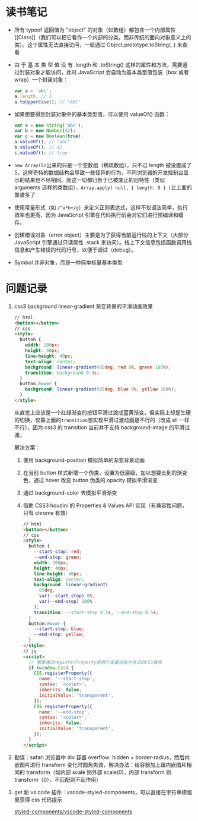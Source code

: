# 读书笔记

- 所有 typeof 返回值为 "object" 的对象（如数组）都包含一个内部属性 [[Class]]（我们可以把它看作一个内部的分类，而非传统的面向对象意义上的类）。这个属性无法直接访问，一般通过 Object.prototype.toString(..) 来查看
- 由 于 基 本 类 型 值 没 有 .length 和 .toString() 这样的属性和方法，需要通过封装对象才能访问，此时 JavaScript 会自动为基本类型值包装（box 或者 wrap）一个封装对象：

  ```jsx
  var a = 'abc';
  a.length; // 3
  a.toUpperCase(); // "ABC"
  ```

- 如果想要得到封装对象中的基本类型值，可以使用 valueOf() 函数：

  ```jsx
  var a = new String('abc');
  var b = new Number(42);
  var c = new Boolean(true);
  a.valueOf(); // "abc"
  b.valueOf(); // 42
  c.valueOf(); // true
  ```

- `new Array(5)`出来的只是一个空数组（稀疏数组），只不过 length 被设置成了 5，这样奇特的数据结构会导致一些怪异的行为，不同浏览器的开发控制台显示的结果也不尽相同。而这一切都归咎于已被废止的旧特性（类似 arguments 这样的类数组），`Array.apply( null, { length: 5 } )`比上面的靠谱多了
- 使用常量形式（如 `/^a*b+/g`）来定义正则表达式，这样不仅语法简单，执行效率也更高，因为 JavaScript 引擎在代码执行前会对它们进行预编译和缓存。
- 创建错误对象（error object）主要是为了获得当前运行栈的上下文（大部分 JavaScript 引擎通过只读属性 .stack 来访问）。栈上下文信息包括函数调用栈信息和产生错误的代码行号，以便于调试（debug）。
- Symbol 并非对象，而是一种简单标量基本类型

# 问题记录

1. css3 background linear-gradient 渐变背景的平滑动画效果

   ```html
   // html
   <button></button>
   // css
   <style>
     button {
       width: 200px;
       height: 40px;
       line-height: 40px;
       text-align: center;
       background: linear-gradient(85deg, red 0%, green 100%);
       transition: background 0.3s;
     }
     button:hover {
       background: linear-gradient(85deg, blue 0%, yellow 100%);
     }
   </style>
   ```

   从直觉上应该是一个红绿渐变的按钮平滑过渡成蓝黄渐变，但实际上却是生硬的切换，仅靠上面的`transition`想实现平滑过渡动画是不行的（改成 all 一样不行），因为 css3 的 transition 当前并不支持 background-image 的平滑过渡。

   解决方案：

   1. 使用 background-position 模拟简单的渐变背景动画
   2. 在当前 button 样式新增一个伪类，设置为低层级，加以想要去到的渐变色，通过 hover 改变 button 伪类的 opacity 模拟平滑渐变
   3. 通过 background-color 去模拟平滑渐变
   4. 借助 CSS3 houdini 的 Properties & Values API 实现（有兼容性问题，只有 chrome 有效）

      ```html
      // html
      <button></button>
      // css
      <style>
        button {
          --start-stop: red;
          --end-stop: green;
          width: 200px;
          height: 40px;
          line-height: 40px;
          text-align: center;
          background: linear-gradient(
            85deg,
            var(--start-stop) 0%,
            var(--end-stop) 100%
          );
          transition: --start-stop 0.5s, --end-stop 0.5s;
        }
        button:hover {
          --start-stop: blue;
          --end-stop: yellow;
        }
      </style>
      // js
      <script>
        // 需要通过registerProperty把两个变量注册为合法的CSS属性
        if (window.CSS) {
          CSS.registerProperty({
            name: '--start-stop',
            syntax: '<color>',
            inherits: false,
            initialValue: 'transparent',
          });
          CSS.registerProperty({
            name: '--end-stop',
            syntax: '<color>',
            inherits: false,
            initialValue: 'transparent',
          });
        }
      </script>
      ```

2. 勘误：safari 浏览器中 div 容器 overflow: hidden + border-radius，然后内嵌图片进行 transform 变化时圆角失效，解决办法：给容器加上跟内嵌图片相同的 transform（如内部 scale 则外部 scale(0)，内部 transform 则 transform（0），不匹配则不起作用）
3. get 新 vs code 插件：vscode-styled-components，可以直接在字符串模版里获得 css 代码提示

   [styled-components/vscode-styled-components](https://github.com/styled-components/vscode-styled-components.git)
